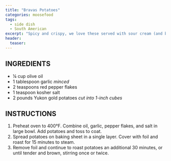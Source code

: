 ```yaml
---
title: "Bravas Potatoes"
categories: moosefood
tags: 
  - side dish
  - South American
excerpt: "Spicy and crispy, we love these served with sour cream (and beer)!"
header:
  teaser:
---
```


## INGREDIENTS
* ¼ cup olive oil
* 1 tablespoon garlic *minced*
* 2 teaspoons red pepper flakes
* 1 teaspoon kosher salt
* 2 pounds Yukon gold potatoes *cut into 1-inch cubes*

## INSTRUCTIONS
1. Preheat oven to 400°F. Combine oil, garlic, pepper flakes, and salt in large bowl. Add potatoes and toss to coat.
2. Spread potatoes on baking sheet in a single layer. Cover with foil and roast for 15 minutes to steam.
3. Remove foil and continue to roast potatoes an additional 30 minutes, or until tender and brown, stirring once or twice.
